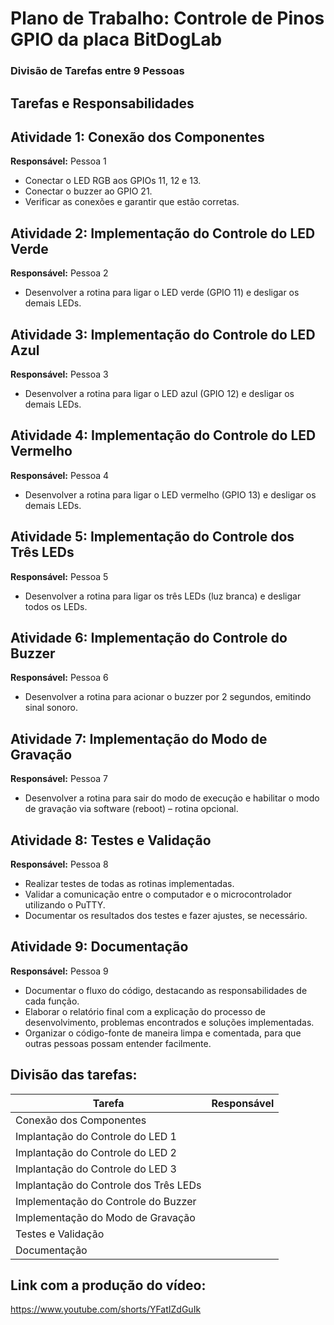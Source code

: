 # Plano de Trabalho: Controle de Pinos GPIO da placa BitDogLab

### Divisão de Tarefas entre 9 Pessoas

## **Tarefas e Responsabilidades**

## Atividade 1: Conexão dos Componentes
**Responsável:** Pessoa 1

- Conectar o LED RGB aos GPIOs 11, 12 e 13.
- Conectar o buzzer ao GPIO 21.
- Verificar as conexões e garantir que estão corretas.

## Atividade 2: Implementação do Controle do LED Verde
**Responsável:** Pessoa 2

- Desenvolver a rotina para ligar o LED verde (GPIO 11) e desligar os demais LEDs.

## Atividade 3: Implementação do Controle do LED Azul
**Responsável:** Pessoa 3

- Desenvolver a rotina para ligar o LED azul (GPIO 12) e desligar os demais LEDs.

## Atividade 4: Implementação do Controle do LED Vermelho
**Responsável:** Pessoa 4

- Desenvolver a rotina para ligar o LED vermelho (GPIO 13) e desligar os demais LEDs.

## Atividade 5: Implementação do Controle dos Três LEDs
**Responsável:** Pessoa 5

- Desenvolver a rotina para ligar os três LEDs (luz branca) e desligar todos os LEDs.

## Atividade 6: Implementação do Controle do Buzzer
**Responsável:** Pessoa 6

- Desenvolver a rotina para acionar o buzzer por 2 segundos, emitindo sinal sonoro.

## Atividade 7: Implementação do Modo de Gravação
**Responsável:** Pessoa 7

- Desenvolver a rotina para sair do modo de execução e habilitar o modo de gravação via software (reboot) – rotina opcional.

## Atividade 8: Testes e Validação
**Responsável:** Pessoa 8

- Realizar testes de todas as rotinas implementadas.
- Validar a comunicação entre o computador e o microcontrolador utilizando o PuTTY.
- Documentar os resultados dos testes e fazer ajustes, se necessário.

## Atividade 9: Documentação
**Responsável:** Pessoa 9

- Documentar o fluxo do código, destacando as responsabilidades de cada função.
- Elaborar o relatório final com a explicação do processo de desenvolvimento, problemas encontrados e soluções implementadas.
- Organizar o código-fonte de maneira limpa e comentada, para que outras pessoas possam entender facilmente.

## **Divisão das tarefas:**

| **Tarefa**                                     | **Responsável**
|------------------------------------------------|------------|
| Conexão dos Componentes     |           |
| Implantação do Controle do LED 1                |           | 
| Implantação do Controle do LED 2                |           | 
| Implantação do Controle do LED 3                |           |
| Implantação do Controle dos Três LEDs                |           |
| Implementação do Controle do Buzzer               |          | 
| Implementação do Modo de Gravação          |           | 
| Testes e Validação            |           | 
| Documentação               |           | 

## **Link com a produção do vídeo:**
https://www.youtube.com/shorts/YFatIZdGuIk
